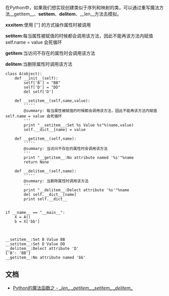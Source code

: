 

在Python中，如果我们想实现创建类似于序列和映射的类，可以通过重写魔法方法__getitem__、__setitem__、__delitem__、__len__方法去模拟。

__xxxitem__:使用 [''] 的方式操作属性时被调用

__setitem__:每当属性被赋值的时候都会调用该方法，因此不能再该方法内赋值 self.name = value 会死循环

__getitem__:当访问不存在的属性时会调用该方法

__delitem__:当删除属性时调用该方法



````
class A(object):  
    def __init__(self):  
        self['B'] = "BB"  
        self['D'] = "DD"  
        del self['D']  
      
    def __setitem__(self,name,value):  
        ''''' 
        @summary: 每当属性被赋值的时候都会调用该方法，因此不能再该方法内赋值 self.name = value 会死循环 
        '''  
        print "__setitem__:Set %s Value %s"%(name,value)  
        self.__dict__[name] = value  
      
    def __getitem__(self,name):  
        '''''  
        @summary: 当访问不存在的属性时会调用该方法 
        '''  
        print "__getitem__:No attribute named '%s'"%name  
        return None  
      
    def __delitem__(self,name):  
        '''''  
        @summary: 当删除属性时调用该方法 
        '''  
        print "__delitem__:Delect attribute '%s'"%name  
        del self.__dict__[name]  
        print self.__dict__  
      
      
if __name__ == "__main__":  
    X = A()  
    b = X['bb']  
    
    
    
__setitem__:Set B Value BB
__setitem__:Set D Value DD
__delitem__:Delect attribute 'D'
{'B': 'BB'}
__getitem__:No attribute named 'bb'
````

## 文档
- [Python的魔法函数之 - \__len__,\__getitem__,\__setitem__,\__delitem__](http://www.cnblogs.com/wancy86/p/6235713.html)